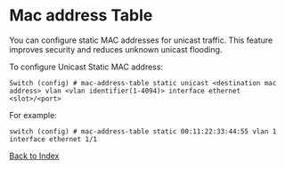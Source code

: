 # Mac address Table

You can configure static MAC addresses for unicast traffic. This feature improves security and reduces unknown unicast flooding.

To configure Unicast Static MAC address:

```
Switch (config) # mac-address-table static unicast <destination mac address> vlan <vlan identifier(1-4094)> interface ethernet <slot>/<port>
```

For example:

```
switch (config) # mac-address-table static 00:11:22:33:44:55 vlan 1 interface ethernet 1/1
```

[Back to Index](../index.md)

